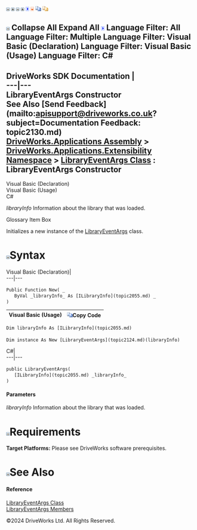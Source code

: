 ![](dotnetimages/collapse.gif) ![](dotnetimages/expand.gif) ![](dotnetimages/collapse.gif) ![](dotnetimages/expand.gif) ![](dotnetimages/drpdown.gif) ![](dotnetimages/drpdown_orange.gif) ![](dotnetimages/copycode.gif) ![](dotnetimages/copycodeHighlight.gif)

![](dotnetimages/collapse.gif) Collapse All Expand All ![](dotnetimages/drpdown.gif) Language Filter: All  Language Filter: Multiple  Language Filter: Visual Basic (Declaration) Language Filter: Visual Basic (Usage) Language Filter: C#  
---  
DriveWorks SDK Documentation  |   
---|---  
LibraryEventArgs Constructor   
See Also [Send Feedback](mailto:apisupport@driveworks.co.uk?subject=Documentation Feedback: topic2130.md)  
[DriveWorks.Applications Assembly](topic13.md) > [DriveWorks.Applications.Extensibility Namespace](topic1995.md) > [LibraryEventArgs Class](topic2124.md) : LibraryEventArgs Constructor  
---  
  
Visual Basic (Declaration)    
Visual Basic (Usage)    
C# 

_libraryInfo_
    Information about the library that was loaded.

Glossary Item Box

Initializes a new instance of the [LibraryEventArgs](topic2124.md) class. 

# ![](dotnetimages/collapse.gif)Syntax

Visual Basic (Declaration)|   
---|---  
      
    
    Public Function New( _
       ByVal _libraryInfo_ As [ILibraryInfo](topic2055.md) _
    )  
  
Visual Basic (Usage)| ![](dotnetimages/copycode.gif)Copy Code  
---|---  
      
    
    Dim libraryInfo As [ILibraryInfo](topic2055.md)
     
    Dim instance As New [LibraryEventArgs](topic2124.md)(libraryInfo)  
  
C#|   
---|---  
      
    
    public LibraryEventArgs( 
       [ILibraryInfo](topic2055.md) _libraryInfo_
    )  
  
#### Parameters

 _libraryInfo_
    Information about the library that was loaded.

# ![](dotnetimages/collapse.gif)Requirements

**Target Platforms:** Please see DriveWorks software prerequisites.

# ![](dotnetimages/collapse.gif)See Also

#### Reference

[LibraryEventArgs Class](topic2124.md)   
[LibraryEventArgs Members](topic2125.md)

©2024 DriveWorks Ltd. All Rights Reserved.
